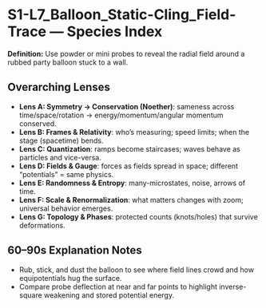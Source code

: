 # S1-L7_Balloon_Static-Cling_Field-Trace — Species Index
**Definition:** Use powder or mini probes to reveal the radial field around a rubbed party balloon stuck to a wall.
## Overarching Lenses

- **Lens A: Symmetry -> Conservation (Noether)**: sameness across time/space/rotation → energy/momentum/angular momentum conserved.
- **Lens B: Frames & Relativity**: who’s measuring; speed limits; when the stage (spacetime) bends.
- **Lens C: Quantization**: ramps become staircases; waves behave as particles and vice-versa.
- **Lens D: Fields & Gauge**: forces as fields spread in space; different “potentials” = same physics.
- **Lens E: Randomness & Entropy**: many-microstates, noise, arrows of time.
- **Lens F: Scale & Renormalization**: what matters changes with zoom; universal behavior emerges.
- **Lens G: Topology & Phases**: protected counts (knots/holes) that survive deformations.

## 60–90s Explanation Notes
- Rub, stick, and dust the balloon to see where field lines crowd and how equipotentials hug the surface.
- Compare probe deflection at near and far points to highlight inverse-square weakening and stored potential energy.
